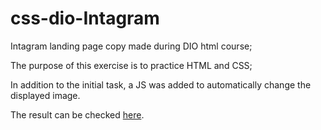 # css-dio-Intagram
Intagram landing page copy made during DIO html course;

The purpose of this exercise is to practice HTML and CSS;

In addition to the initial task, a JS was added to automatically change the displayed image.

The result can be checked [here](https://joao-rangel.github.io/js-dio-css/).

